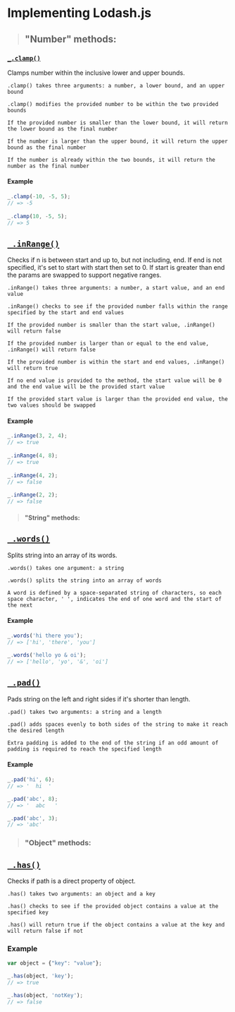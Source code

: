 # Implementing Lodash.js

> ## "Number" methods:

### [`_.clamp()`](https://lodash.com/docs/4.17.15#clamp)

Clamps number within the inclusive lower and upper bounds.
```
.clamp() takes three arguments: a number, a lower bound, and an upper bound

.clamp() modifies the provided number to be within the two provided bounds

If the provided number is smaller than the lower bound, it will return the lower bound as the final number

If the number is larger than the upper bound, it will return the upper bound as the final number

If the number is already within the two bounds, it will return the number as the final number
```
#### Example
``` js
_.clamp(-10, -5, 5);
// => -5
 
_.clamp(10, -5, 5);
// => 5
```

## [`_.inRange()`](https://lodash.com/docs/4.17.15#inRange)

Checks if n is between start and up to, but not including, end. If end is not specified, it's set to start with start then set to 0. If start is greater than end the params are swapped to support negative ranges.
```
.inRange() takes three arguments: a number, a start value, and an end value

.inRange() checks to see if the provided number falls within the range specified by the start and end values

If the provided number is smaller than the start value, .inRange() will return false

If the provided number is larger than or equal to the end value, .inRange() will return false

If the provided number is within the start and end values, .inRange() will return true

If no end value is provided to the method, the start value will be 0 and the end value will be the provided start value

If the provided start value is larger than the provided end value, the two values should be swapped
```
#### Example
``` js
_.inRange(3, 2, 4);
// => true
 
_.inRange(4, 8);
// => true
 
_.inRange(4, 2);
// => false
 
_.inRange(2, 2);
// => false
```

> #### "String" methods:

## [`_.words()`](https://lodash.com/docs/4.17.15#words)

Splits string into an array of its words.

```
.words() takes one argument: a string

.words() splits the string into an array of words

A word is defined by a space-separated string of characters, so each space character, ' ', indicates the end of one word and the start of the next
```
#### Example
``` js
_.words('hi there you');
// => ['hi', 'there', 'you']
 
_.words('hello yo & oi');
// => ['hello', 'yo', '&', 'oi']
```

## [`_.pad()`](https://lodash.com/docs/4.17.15#pad)

Pads string on the left and right sides if it's shorter than length.

```
.pad() takes two arguments: a string and a length

.pad() adds spaces evenly to both sides of the string to make it reach the desired length

Extra padding is added to the end of the string if an odd amount of padding is required to reach the specified length
```
#### Example
``` js
_.pad('hi', 6);
// => '  hi  '

_.pad('abc', 8);
// => '  abc   '

_.pad('abc', 3);
// => 'abc'
```

### 
> ### "Object" methods:
### 

## [`_.has()`](https://lodash.com/docs/4.17.15#has)

Checks if path is a direct property of object.

```
.has() takes two arguments: an object and a key

.has() checks to see if the provided object contains a value at the specified key

.has() will return true if the object contains a value at the key and will return false if not
```

### Example
``` js
var object = {"key": "value"};

_.has(object, 'key');
// => true

_.has(object, 'notKey');
// => false
```